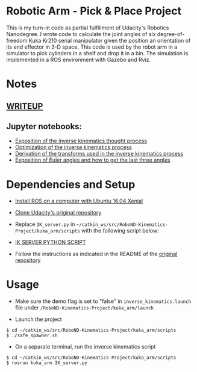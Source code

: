 # Robotic Arm - Pick & Place Project
This is my turn-in code as partial fulfillment of Udacity's Robotics Nanodegree. 
I wrote code to calculate the joint angles of six degree-of-freedom Kuka Kr210 serial manipulator given the position an orientation of its end effector in 3-D space. This code is used by the robot arm in a simulator to pick cylinders in a shelf 
and drop it in a bin. The simulation is implemented in a ROS environment with Gazebo and Rviz. 

# Notes

## [WRITEUP](./WRITEUP.pd)

## Jupyter notebooks:
- [Exposition of the inverse kinematics thought process](./joint_angles_ik_exposition.ipynb)
- [Optimization of the inverse kinematics process](./joint_angles_ik_optimized.ipynb)
- [Derivation of the transforms used in the inverse kinematics process](./total_transform.ipynb)
- [Exposition of Euler angles and how to get the last three angles](./playground/euler-angles.ipynb)

# Dependencies and Setup
- [Install ROS on a computer with Ubuntu 16.04 Xenial](http://wiki.ros.org/kinetic/Installation/Ubuntu)
- [Clone Udacity's original repository](https://github.com/udacity/RoboND-Kinematics-Project)

- Replace `IK_server.py` in `~/catkin_ws/src/RoboND-Kinematics-Project/kuka_arm/scripts` with the following script below:
- [IK SERVER PYTHON SCRIPT](./IK_server.py)

- Follow the instructions as indicated in the README of the [original repository](https://github.com/udacity/RoboND-Kinematics-Project)


# Usage

- Make sure the demo flag is set to "false" in `inverse_kinematics.launch` file under `/RoboND-Kinematics-Project/kuka_arm/launch`

- Launch the project 
```
$ cd ~/catkin_ws/src/RoboND-Kinematics-Project/kuka_arm/scripts
$ ./safe_spawner.sh  
```

- On a separate terminal, run the inverse kinematics script
```
$ cd ~/catkin_ws/src/RoboND-Kinematics-Project/kuka_arm/scripts
$ rosrun kuka_arm IK_server.py
```

